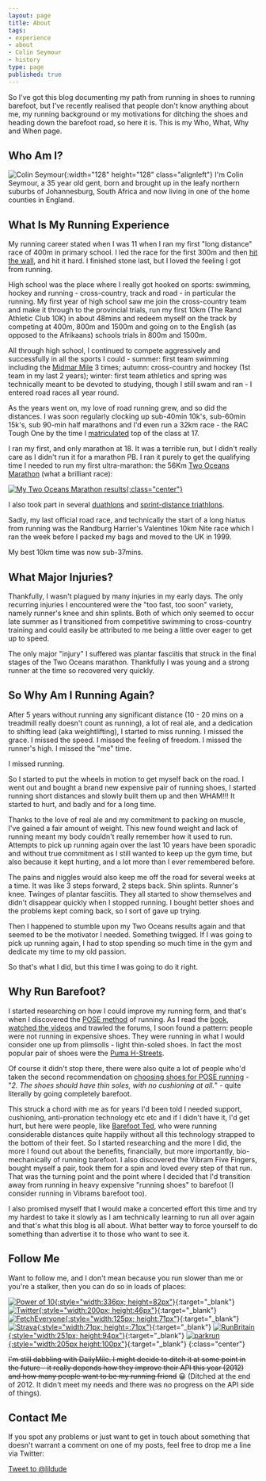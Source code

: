 ```yaml
---
layout: page
title: About
tags:
- experience
- about
- Colin Seymour
- history
type: page
published: true
---
```


So I've got this blog documenting my path from running in shoes to running barefoot, but I've recently realised that people don't know anything about me, my running background or my motivations for ditching the shoes and heading down the barefoot road, so here it is.  This is my Who, What, Why and When page.

## Who Am I?

![Colin Seymour](/assets/photo.jpg){:width="128" height="128" class="alignleft"} I'm Colin Seymour, a 35 year old gent, born and brought up in the leafy northern suburbs of Johannesburg, South Africa and now living in one of the home counties in England.

## What Is My Running Experience

My running career stated when I was 11 when I ran my first "long distance" race of 400m in primary school.  I led the race for the first 300m and then [hit the wall](http://en.wikipedia.org/wiki/Hit_the_wall), and hit it hard.  I finished stone last, but I loved the feeling I got from running.

High school was the place where I really got hooked on sports: swimming, hockey and running - cross-country, track and road - in particular the running.  My first year of high school saw me join the cross-country team and make it through to the provincial trials, run my first 10km (The Rand Athletic Club 10K) in about 48mins and redeem myself on the track by competing at 400m, 800m and 1500m and going on to the English (as opposed to the Afrikaans) schools trials in 800m and 1500m.

All through high school, I continued to compete aggressively and successfully in all the sports I could -  summer: first team swimming including the [Midmar Mile](http://www.midmarmile.co.za/) 3 times; autumn: cross-country and hockey (1st team in my last 2 years); winter: first team athletics and spring was technically meant to be devoted to studying, though I still swam and ran - I entered road races all year round.

As the years went on, my love of road running grew, and so did the distances.  I was soon regularly clocking up sub-40min 10k's, sub-60min 15k's, sub 90-min half marathons and I'd even run a 32km race - the RAC Tough One by the time I [matriculated](http://en.wikipedia.org/wiki/Matriculation_(South_Africa)) top of the class at 17.

I ran my first, and only marathon at 18.  It was a terrible run, but I didn't really care as I didn't run it for a marathon PB. I ran it purely to get the qualifying time I needed to run my first ultra-marathon: the 56Km [Two Oceans Marathon](http://www.twooceansmarathon.org.za/) (what a brilliant race):

[![My Two Oceans Marathon results](/assets/2OceansResults.png){:class="center"}](http://admin.twooceansmarathon.org.za/HistoryList.aspx?RunnerCode=39205 "1397 out of 7441 finishers.  5th junior")

I also took part in several [duathlons](http://en.wikipedia.org/wiki/Duathlon) and [sprint-distance triathlons](http://www.bsgenergadetriseries.co.za/).

Sadly, my last official road race, and technically the start of a long hiatus from running was the Randburg Harrier's Valentines 10km Nite race which I ran the week before I packed my bags and moved to the UK in 1999.

My best 10km time was now sub-37mins.

## What Major Injuries?

Thankfully, I wasn't plagued by many injuries in my early days.  The only recurring injuries I encountered were the "too fast, too soon" variety, namely runner's knee and shin splints.  Both of which only seemed to occur late summer as I transitioned from competitive swimming to cross-country training and could easily be attributed to me being a little over eager to get up to speed.

The only major "injury" I suffered was plantar fasciitis that struck in the final stages of the Two Oceans marathon. Thankfully I was young and a strong runner at the time so recovered very quickly.

## So Why Am I Running Again?

After 5 years without running any significant distance (10 - 20 mins on a treadmill really doesn't count as running), a lot of real ale, and a dedication to shifting lead (aka weightlifting), I started to miss running.  I missed the grace.  I missed the speed.  I missed the feeling of freedom. I missed the runner's high. I missed the "me" time.

I missed running.

So I started to put the wheels in motion to get myself back on the road.  I went out and bought a brand new expensive pair of running shoes, I started running short distances and slowly built them up and then WHAM!!! It started to hurt, and badly and for a long time.

Thanks to the love of real ale and my commitment to packing on muscle, I've gained a fair amount of weight. This new found weight and lack of running meant my body couldn't really remember how it used to run.  Attempts to pick up running again over the last 10 years have been sporadic and without true commitment as I still wanted to keep up the gym time, but also because it kept hurting, and a lot more than I ever remembered before.

The pains and niggles would also keep me off the road for several weeks at a time.  It was like 3 steps forward, 2 steps back. Shin splints. Runner's knee. Twinges of plantar fasciitis.  They all started to show themselves and didn't disappear quickly when I stopped running.  I bought better shoes and the problems kept coming back, so I sort of gave up trying.

Then I happened to stumble upon my Two Oceans results again and that seemed to be the motivator I needed.  Something twigged.  If I was going to pick up running again, I had to stop spending so much time in the gym and dedicate my time to my old passion.

So that's what I did, but this time I was going to do it right.

## Why Run Barefoot?

I started researching on how I could improve my running form, and that's when I discovered the [POSE method](http://www.posetech.com/) of running.  As I read the [book](http://www.amazon.co.uk/Pose-Method-Running-Nicholas-Romanov/dp/0972553703/?tag=costest-21), [watched the videos](http://www.youtube.com/user/posetv) and trawled the forums, I soon found a pattern: people were not running in expensive shoes.  They were running in what I would consider one up from plimsolls - light thin-soled shoes. In fact the most popular pair of shoes were the [Puma H-Streets](http://www1.store.puma.com/ProductDirectAction.do?colorStylePK=QPMcRC8COFdbzbyDOhAPHb-1&headline=Sneakers&from=vhnEP0siwD7azbyDOhAPHb-142&cpk=VsTPVF1iW9mzSXDTQc7G68-601).

Of course it didn't stop there, there were also quite a lot of people who'd taken the second recommendation on [choosing shoes for POSE running](http://www.posetech.com/runningshoes/how_to_choose_best_running_shoes_for_you.html) - "_2. The shoes should have thin soles, with no cushioning at all._" - quite literally by going completely barefoot.

This struck a chord with me as for years I'd been told I needed support, cushioning, anti-pronation technology etc etc and if I didn't have it, I'd get hurt, but here were people, like [Barefoot Ted](http://barefootted.com/), who were running considerable distances quite happily without all this technology strapped to the bottom of their feet. So I started researching and the more I did, the more I found out about the benefits, financially, but more importantly, bio-mechanically of running barefoot.  I also discovered the Vibram Five Fingers, bought myself a pair, took them for a spin and loved every step of that run.  That was the turning point and the point where I decided that I'd transition away from running in heavy expensive "running shoes" to barefoot (I consider running in Vibrams barefoot too).

I also promised myself that I would make a concerted effort this time and try my hardest to take it slowly as I am technically learning to run all over again and that's what this blog is all about.  What better way to force yourself to do something than advertise it to those who want to see it.

## Follow Me

Want to follow me, and I don't mean because you run slower than me or you're a stalker, then you can do so in loads of places:

[![Power of 10](/assets/powerof10.png){:style="width:336px; height=82px"}](http://www.thepowerof10.info/athletes/profile.aspx?athleteid=246985){:target="_blank"}  
[![Twitter](/assets/twitter.png){:style="width:200px; height:46px"}](http://twitter.com/lildude){:target="_blank"}
[![FetchEveryone](/assets/fetcheveryone.png){:style="width:125px; height:71px"}](http://www.fetcheveryone.com/userprofile.php?id=32814){:target="_blank"}
[![Strava](/assets/StravaRun.jpg){:style="width:71px; height=:71px"}](http://app.strava.com/athletes/1295848){:target="_blank"}
[![RunBritain](/assets/runbritain.png){:style="width:251px; height:94px"}](http://www.runbritainrankings.com/runners/profile.aspx?athleteid=246985){:target="_blank"}
[![parkrun](/assets/parkrun.png){:style="width:205px height:100px"}](http://www.parkrun.org.uk/athleteresultshistory?athleteNumber=73185){:target="_blank"}
{:class="center"}

<del>I'm still dabbling with DailyMile. I might decide to ditch it at some point in the future - it really depends how they improve their API this year (2012) and how many people want to be my running friend</del> :grinning:  (Ditched at the end of 2012. It didn't meet my needs and there was no progress on the API side of things).

## Contact Me

If you spot any problems or just want to get in touch about something that doesn't warrant a comment on one of my posts, feel free to drop me a line via Twitter:

<p class="center"><a href="https://twitter.com/intent/tweet?screen_name=lildude" class="twitter-mention-button" data-size="large" data-related="lildude">Tweet to @lildude</a></p>
<script>!function(d,s,id){var js,fjs=d.getElementsByTagName(s)[0],p=/^http:/.test(d.location)?'http':'https';if(!d.getElementById(id)){js=d.createElement(s);js.id=id;js.src=p+'://platform.twitter.com/widgets.js';fjs.parentNode.insertBefore(js,fjs);}}(document, 'script', 'twitter-wjs');</script>
